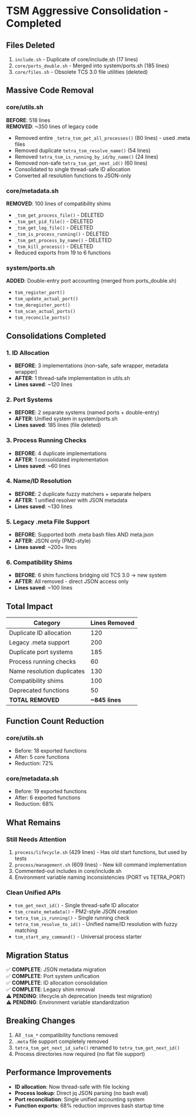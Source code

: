 # TSM Aggressive Consolidation - Completed

## Files Deleted
1. `include.sh` - Duplicate of core/include.sh (17 lines)
2. `core/ports_double.sh` - Merged into system/ports.sh (185 lines)  
3. `core/files.sh` - Obsolete TCS 3.0 file utilities (deleted)

## Massive Code Removal

### core/utils.sh
**BEFORE**: 518 lines  
**REMOVED**: ~350 lines of legacy code
- Removed entire `_tetra_tsm_get_all_processes()` (80 lines) - used .meta files
- Removed duplicate `tetra_tsm_resolve_name()` (54 lines)
- Removed `tetra_tsm_is_running_by_id/by_name()` (24 lines)
- Removed non-safe `tetra_tsm_get_next_id()` (60 lines)
- Consolidated to single thread-safe ID allocation
- Converted all resolution functions to JSON-only

### core/metadata.sh
**REMOVED**: 100 lines of compatibility shims
- `_tsm_get_process_file()` - DELETED
- `_tsm_get_pid_file()` - DELETED
- `_tsm_get_log_file()` - DELETED
- `_tsm_is_process_running()` - DELETED
- `_tsm_get_process_by_name()` - DELETED
- `_tsm_kill_process()` - DELETED
- Reduced exports from 19 to 6 functions

### system/ports.sh
**ADDED**: Double-entry port accounting (merged from ports_double.sh)
- `tsm_register_port()`
- `tsm_update_actual_port()`
- `tsm_deregister_port()`
- `tsm_scan_actual_ports()`
- `tsm_reconcile_ports()`

## Consolidations Completed

### 1. ID Allocation
- **BEFORE**: 3 implementations (non-safe, safe wrapper, metadata wrapper)
- **AFTER**: 1 thread-safe implementation in utils.sh
- **Lines saved**: ~120 lines

### 2. Port Systems
- **BEFORE**: 2 separate systems (named ports + double-entry)
- **AFTER**: Unified system in system/ports.sh
- **Lines saved**: 185 lines (file deleted)

### 3. Process Running Checks
- **BEFORE**: 4 duplicate implementations
- **AFTER**: 1 consolidated implementation
- **Lines saved**: ~60 lines

### 4. Name/ID Resolution
- **BEFORE**: 2 duplicate fuzzy matchers + separate helpers
- **AFTER**: 1 unified resolver with JSON metadata
- **Lines saved**: ~130 lines

### 5. Legacy .meta File Support
- **BEFORE**: Supported both .meta bash files AND meta.json
- **AFTER**: JSON only (PM2-style)
- **Lines saved**: ~200+ lines

### 6. Compatibility Shims
- **BEFORE**: 6 shim functions bridging old TCS 3.0 → new system
- **AFTER**: All removed - direct JSON access only
- **Lines saved**: ~100 lines

## Total Impact

| Category | Lines Removed |
|----------|---------------|
| Duplicate ID allocation | 120 |
| Legacy .meta support | 200 |
| Duplicate port systems | 185 |
| Process running checks | 60 |
| Name resolution duplicates | 130 |
| Compatibility shims | 100 |
| Deprecated functions | 50 |
| **TOTAL REMOVED** | **~845 lines** |

## Function Count Reduction

### core/utils.sh
- Before: 18 exported functions
- After: 5 core functions
- Reduction: 72%

### core/metadata.sh  
- Before: 19 exported functions
- After: 6 exported functions
- Reduction: 68%

## What Remains

### Still Needs Attention
1. `process/lifecycle.sh` (429 lines) - Has old start functions, but used by tests
2. `process/management.sh` (609 lines) - New kill command implementation
3. Commented-out includes in core/include.sh
4. Environment variable naming inconsistencies (PORT vs TETRA_PORT)

### Clean Unified APIs
- `tsm_get_next_id()` - Single thread-safe ID allocator
- `tsm_create_metadata()` - PM2-style JSON creation
- `tetra_tsm_is_running()` - Single running check
- `tetra_tsm_resolve_to_id()` - Unified name/ID resolution with fuzzy matching
- `tsm_start_any_command()` - Universal process starter

## Migration Status

✅ **COMPLETE**: JSON metadata migration  
✅ **COMPLETE**: Port system unification  
✅ **COMPLETE**: ID allocation consolidation  
✅ **COMPLETE**: Legacy shim removal  
⚠️  **PENDING**: lifecycle.sh deprecation (needs test migration)  
⚠️  **PENDING**: Environment variable standardization  

## Breaking Changes

1. All `_tsm_*` compatibility functions removed
2. `.meta` file support completely removed
3. `tetra_tsm_get_next_id_safe()` renamed to `tetra_tsm_get_next_id()`
4. Process directories now required (no flat file support)

## Performance Improvements

- **ID allocation**: Now thread-safe with file locking
- **Process lookup**: Direct jq JSON parsing (no bash eval)
- **Port reconciliation**: Single unified accounting system
- **Function exports**: 68% reduction improves bash startup time
